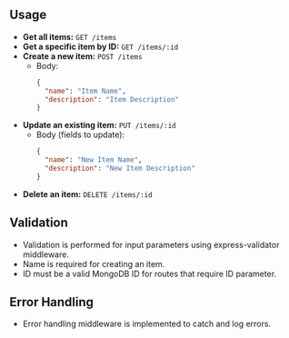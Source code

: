 
## Usage

- **Get all items:** `GET /items`
- **Get a specific item by ID:** `GET /items/:id`
- **Create a new item:** `POST /items`
  - Body:
    ```json
    {
      "name": "Item Name",
      "description": "Item Description"
    }
    ```
- **Update an existing item:** `PUT /items/:id`
  - Body (fields to update):
    ```json
    {
      "name": "New Item Name",
      "description": "New Item Description"
    }
    ```
- **Delete an item:** `DELETE /items/:id`

## Validation

- Validation is performed for input parameters using express-validator middleware.
- Name is required for creating an item.
- ID must be a valid MongoDB ID for routes that require ID parameter.

## Error Handling

- Error handling middleware is implemented to catch and log errors.

